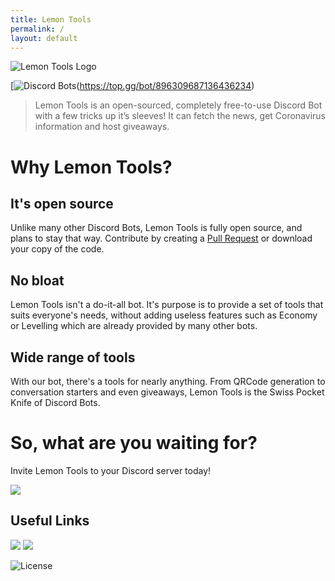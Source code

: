 ```yaml
---
title: Lemon Tools
permalink: /
layout: default
---
```


![Lemon Tools Logo](https://i.imgur.com/2x6Et4V.png)

[![Discord Bots](https://top.gg/api/widget/896309687136436234.svg)(https://top.gg/bot/896309687136436234)

> Lemon Tools is an open-sourced, completely free-to-use Discord Bot with a few tricks up it’s sleeves! It can fetch the news, get Coronavirus information and host giveaways.

# Why Lemon Tools?

## It's open source

Unlike many other Discord Bots, Lemon Tools is fully open source, and plans to stay that way. Contribute by creating a [Pull Request](https://github.com/CoolJim/lemontools/pulls) or download your copy of the code.

## No bloat

Lemon Tools isn't a do-it-all bot. It's purpose is to provide a set of tools that suits everyone's needs, without adding useless features such as Economy or Levelling which are already provided by many other bots.

## Wide range of tools

With our bot, there's a tools for nearly anything. From QRCode generation to conversation starters and even giveaways, Lemon Tools is the Swiss Pocket Knife of Discord Bots.

# So, what are you waiting for?

Invite Lemon Tools to your Discord server today!

[![](https://raster.shields.io/badge/-Click%20to%20invite-yellow?style=for-the-badge&logo=discord)](https://discord.com/api/oauth2/authorize?client_id=896309687136436234&scope=bot+applications.commands&permissions=448928796608)

## Useful Links

[![](https://raster.shields.io/badge/-Who%20codes%20Lemon%20Tools%3F-yellow?style=for-the-badge)](team)
[![](https://raster.shields.io/badge/-Open%20a%20PR-yellow?style=for-the-badge&logo=github)](//github.com/cooljim/lemontools/pulls)

![License](https://img.shields.io/github/license/cooljim/lemontools)
